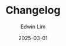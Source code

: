 ---
author: Edwin Lim
title: Changelog 
date: 2025-03-01
description: I published a biweekly changelog of release notes and product launches.
externalLink: https://changelog.stytch.com/
emojiPath: /static/img/email.png
tags:
 - release notes
 - API and SDK updates
 - email
 - community updates
---